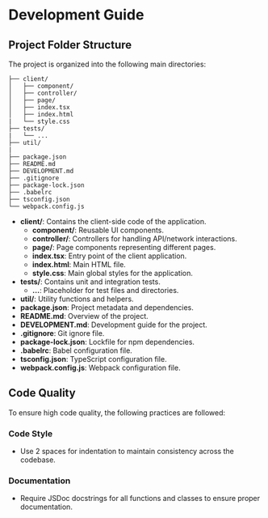 # Development Guide

## Project Folder Structure

The project is organized into the following main directories:

```
├── client/
│   ├── component/
│   ├── controller/
│   ├── page/
│   ├── index.tsx
│   ├── index.html
|   └── style.css
├── tests/
|   └── ...
├── util/
|
├── package.json
├── README.md
├── DEVELOPMENT.md
├── .gitignore
├── package-lock.json
├── .babelrc
├── tsconfig.json
└── webpack.config.js
```

- **client/**: Contains the client-side code of the application.
    - **component/**: Reusable UI components.
    - **controller/**: Controllers for handling API/network interactions.
    - **page/**: Page components representing different pages.
    - **index.tsx**: Entry point of the client application.
    - **index.html**: Main HTML file.
    - **style.css**: Main global styles for the application.
- **tests/**: Contains unit and integration tests.
    - **...**: Placeholder for test files and directories.
- **util/**: Utility functions and helpers.
- **package.json**: Project metadata and dependencies.
- **README.md**: Overview of the project.
- **DEVELOPMENT.md**: Development guide for the project.
- **.gitignore**: Git ignore file.
- **package-lock.json**: Lockfile for npm dependencies.
- **.babelrc**: Babel configuration file.
- **tsconfig.json**: TypeScript configuration file.
- **webpack.config.js**: Webpack configuration file.

## Code Quality

To ensure high code quality, the following practices are followed:

### Code Style
- Use 2 spaces for indentation to maintain consistency across the codebase.

### Documentation
- Require JSDoc docstrings for all functions and classes to ensure proper documentation.